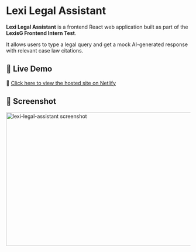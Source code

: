 # Lexi Legal Assistant

**Lexi Legal Assistant** is a frontend React web application built as part of the **LexisG Frontend Intern Test**.  

It allows users to type a legal query and get a mock AI-generated response with relevant case law citations.

## 🚀 Live Demo

🔗 [Click here to view the hosted site on Netlify](https://frabjous-baklava-a1d53d.netlify.app/)   

## 📸 Screenshot

<img width="748" height="366" alt="lexi-legal-assistant screenshot" src="https://github.com/user-attachments/assets/666d60ce-dd8d-4e07-a41d-a370cfbe450a" />
